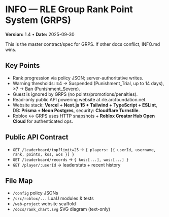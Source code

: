 # INFO — RLE Group Rank Point System (GRPS)

**Version:** 1.4 • **Date:** 2025-09-30

This is the master contract/spec for GRPS. If other docs conflict, INFO.md wins.

## Key Points
- Rank progression via policy JSON; server-authoritative writes.
- Warning thresholds: ≥4 → Suspended (Punishment_Trial, up to 14 days), ≥7 → Ban (Punishment_Severe).
- Guest is ignored by GRPS (no points/promotions/penalties).
- Read-only public API powering website at rle.arcfoundation.net.
- Website stack: **Vercel + Next.js 15 + Tailwind + TypeScript + ESLint**, DB: **Prisma + Neon Postgres**, security: **Cloudflare Turnstile**.
- Roblox ↔ GRPS uses HTTP snapshots + **Roblox Creator Hub Open Cloud** for authenticated ops.

## Public API Contract
- `GET /leaderboard/top?limit=25` → `{ players: [{ userId, username, rank, points, kos, wos }] }`
- `GET /leaderboard/records` → `{ kos:[...], wos:[...] }`
- `GET /player/:userId` → leaderstats + recent history

## File Map
- `/config` policy JSONs
- `/src/roblox/...` LuaU modules & tests
- `/web-project` website scaffold
- `/docs/rank_chart.svg` SVG diagram (text-only)
